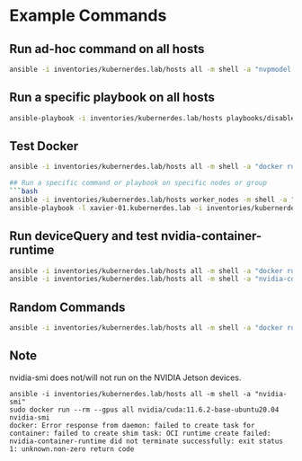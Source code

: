 # Example Commands

## Run ad-hoc command on all hosts 
```bash
ansible -i inventories/kubernerdes.lab/hosts all -m shell -a "nvpmodel -q"
```

## Run a specific playbook on all hosts
```bash
ansible-playbook -i inventories/kubernerdes.lab/hosts playbooks/disable_ipv6.yml
```
## Test Docker
```bash
ansible -i inventories/kubernerdes.lab/hosts all -m shell -a "docker run --rm --runtime nvidia hello-world"

## Run a specific command or playbook on specific nodes or group
```bash
ansible -i inventories/kubernerdes.lab/hosts worker_nodes -m shell -a "nvpmodel -q"
ansible-playbook -l xavier-01.kubernerdes.lab -i inventories/kubernerdes.lab/hosts playbooks/configure_nvidia_power_mode.yml
```

## Run deviceQuery and test nvidia-container-runtime
```bash
ansible -i inventories/kubernerdes.lab/hosts all -m shell -a "docker run --rm --runtime nvidia xift/jetson_devicequery:r32.5.0"
ansible -i inventories/kubernerdes.lab/hosts all -m shell -a "nvidia-container-runtime --version"
```

## Random Commands
```bash
ansible -i inventories/kubernerdes.lab/hosts all -m shell -a "docker run --rm --runtime nvidia nvidia/cuda:12.0.0-base-ubuntu22.04 nvidia-smi"
```


## Note
nvidia-smi does not/will not run on the NVIDIA Jetson devices.
```
ansible -i inventories/kubernerdes.lab/hosts all -m shell -a "nvidia-smi"
sudo docker run --rm --gpus all nvidia/cuda:11.6.2-base-ubuntu20.04 nvidia-smi
docker: Error response from daemon: failed to create task for container: failed to create shim task: OCI runtime create failed: nvidia-container-runtime did not terminate successfully: exit status 1: unknown.non-zero return code
```
